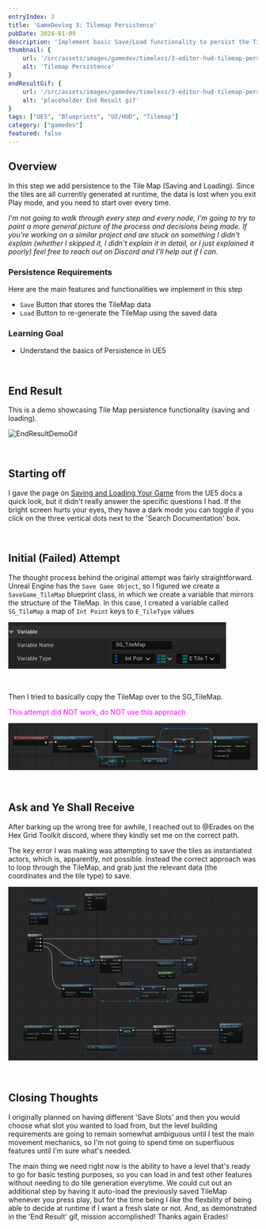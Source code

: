 ```yaml
---
entryIndex: 3
title: 'GameDevlog 3: Tilemap Persistence'
pubDate: 2024-01-09
description: 'Implement basic Save/Load functionality to persist the Tilemaps that are spawned from the HUD in "Editor Mode"'
thumbnail: {
    url: '/src/assets/images/gamedev/timeless/3-editor-hud-tilemap-persistence-static/TileMapPersistence_EndResult_Thumbnail.png',
    alt: 'Tilemap Persistence'
}
endResultGif: {
    url: '/src/assets/images/gamedev/timeless/3-editor-hud-tilemap-persistence-static/TileMapPersistence_EndResult.gif',
    alt: 'placeholder End Result gif'
}
tags: ["UE5", "Blueprints", "UI/HUD", "Tilemap"]
category: ["gamedev"]
featured: false
---
```



## Overview 


In this step we add persistence to the Tile Map (Saving and Loading). Since the tiles are all currently generated at runtime, the data is lost when you exit Play mode, and you need to start over every time.

*I'm not going to walk through every step and every node, I'm going to try to paint a more general picture of the process and decisions being made. If you're working on a similar project and are stuck on something I didn't explain (whether I skipped it, I didn't explain it in detail, or I just explained it poorly) feel free to reach out on Discord and I'll help out if I can.*

### Persistence Requirements

Here are the main features and functionalities we implement in this step

*  `Save` Button that stores the TileMap data
*  `Load` Button to re-generate the TileMap using the saved data 

### Learning Goal

* Understand the basics of Persistence in UE5

<br>

## End Result

This is a demo showcasing Tile Map persistence functionality (saving and loading).

![EndResultDemoGif](/src/assets/images/gamedev/timeless/3-editor-hud-tilemap-persistence-static/TileMapPersistence_EndResult.gif)

<br>

## Starting off

I gave the page on <a href="https://docs.unrealengine.com/5.3/en-US/saving-and-loading-your-game-in-unreal-engine/" target="_blank"> Saving and Loading Your Game</a> from the UE5 docs a quick look, but it didn't really answer the specific questions I had. If the bright screen hurts your eyes, they have a dark mode you can toggle if you click on the three vertical dots next to the 'Search Documentation' box.

<br>

## Initial (Failed) Attempt

The thought process behind the original attempt was fairly straightforward. Unreal Engine has the `Save Game Object`, so I figured we create a `SaveGame_TileMap` blueprint class, in which we create a variable that mirrors the structure of the TileMap. In this case, I created a variable called `SG_TileMap` a map of `Int Point` keys to `E_TileType` values

![SG_TileMapVariable](/src/assets/images/gamedev/timeless/3-editor-hud-tilemap-persistence-static/SG_TileMapVariable.png)

<br>

Then I tried to basically copy the TileMap over to the SG_TileMap. 

<span style="color: magenta"> This attempt did NOT work, do NOT use this approach <span>

![IncorrectSavingApproach](/src/assets/images/gamedev/timeless/3-editor-hud-tilemap-persistence-static/IncorrectSavingApproach.png)

<br>

## Ask and Ye Shall Receive

After barking up the wrong tree for awhile, I reached out to @Erades on the Hex Grid Toolkit discord, where they kindly set me on the correct path.

The key error I was making was attempting to save the tiles as instantiated actors, which is, apparently, not possible. Instead the correct approach was to loop through the TileMap, and grab just the relevant data (the coordinates and the tile type) to save.

![CorrectSavingAndLoadingApproach](/src/assets/images/gamedev/timeless/3-editor-hud-tilemap-persistence-static/CorrectSavingAndLoadingApproach.png)

<br>

## Closing Thoughts

I originally planned on having different 'Save Slots' and then you would choose what slot you wanted to load from, but the level building requirements are going to remain somewhat ambiguous until I test the main movement mechanics, so I'm not going to spend time on superfluous features until I'm sure what's needed.

The main thing we need right now is the ability to have a level that's ready to go for basic testing purposes, so you can load in and test other features without needing to do tile generation everytime. We could cut out an additional step by having it auto-load the previously saved TileMap whenever you press play, but for the time being I like the flexbility of being able to decide at runtime if I want a fresh slate or not. And, as demonstrated in the 'End Result' gif, mission accomplished! Thanks again Erades!

<br>